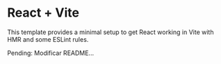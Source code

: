 # React + Vite

This template provides a minimal setup to get React working in Vite with HMR and some ESLint rules.

Pending: Modificar README...